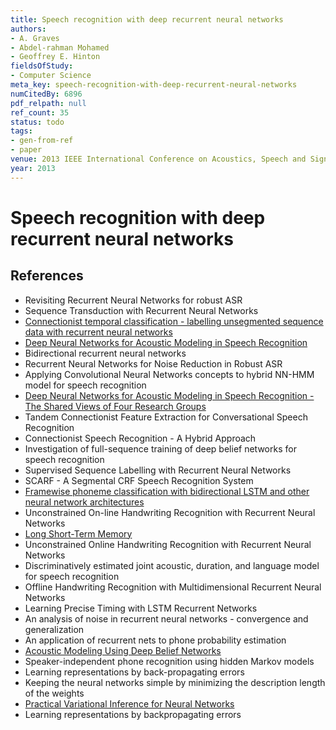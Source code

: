 ```yaml
---
title: Speech recognition with deep recurrent neural networks
authors:
- A. Graves
- Abdel-rahman Mohamed
- Geoffrey E. Hinton
fieldsOfStudy:
- Computer Science
meta_key: speech-recognition-with-deep-recurrent-neural-networks
numCitedBy: 6896
pdf_relpath: null
ref_count: 35
status: todo
tags:
- gen-from-ref
- paper
venue: 2013 IEEE International Conference on Acoustics, Speech and Signal Processing
year: 2013
---
```


# Speech recognition with deep recurrent neural networks

## References

- Revisiting Recurrent Neural Networks for robust ASR
- Sequence Transduction with Recurrent Neural Networks
- [Connectionist temporal classification - labelling unsegmented sequence data with recurrent neural networks](./connectionist-temporal-classification-labelling-unsegmented-sequence-data-with-recurrent-neural-networks.md)
- [Deep Neural Networks for Acoustic Modeling in Speech Recognition](./deep-neural-networks-for-acoustic-modeling-in-speech-recognition.md)
- Bidirectional recurrent neural networks
- Recurrent Neural Networks for Noise Reduction in Robust ASR
- Applying Convolutional Neural Networks concepts to hybrid NN-HMM model for speech recognition
- [Deep Neural Networks for Acoustic Modeling in Speech Recognition - The Shared Views of Four Research Groups](./deep-neural-networks-for-acoustic-modeling-in-speech-recognition-the-shared-views-of-four-research-groups.md)
- Tandem Connectionist Feature Extraction for Conversational Speech Recognition
- Connectionist Speech Recognition - A Hybrid Approach
- Investigation of full-sequence training of deep belief networks for speech recognition
- Supervised Sequence Labelling with Recurrent Neural Networks
- SCARF - A Segmental CRF Speech Recognition System
- [Framewise phoneme classification with bidirectional LSTM and other neural network architectures](./framewise-phoneme-classification-with-bidirectional-lstm-and-other-neural-network-architectures.md)
- Unconstrained On-line Handwriting Recognition with Recurrent Neural Networks
- [Long Short-Term Memory](./long-short-term-memory.md)
- Unconstrained Online Handwriting Recognition with Recurrent Neural Networks
- Discriminatively estimated joint acoustic, duration, and language model for speech recognition
- Offline Handwriting Recognition with Multidimensional Recurrent Neural Networks
- Learning Precise Timing with LSTM Recurrent Networks
- An analysis of noise in recurrent neural networks - convergence and generalization
- An application of recurrent nets to phone probability estimation
- [Acoustic Modeling Using Deep Belief Networks](./acoustic-modeling-using-deep-belief-networks.md)
- Speaker-independent phone recognition using hidden Markov models
- Learning representations by back-propagating errors
- Keeping the neural networks simple by minimizing the description length of the weights
- [Practical Variational Inference for Neural Networks](./practical-variational-inference-for-neural-networks.md)
- Learning representations by backpropagating errors

